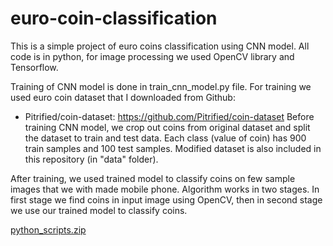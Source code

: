# euro-coin-classification
This is a simple project of euro coins classification using CNN model. All code is in python, for image processing we used OpenCV library and Tensorflow.

Training of CNN model is done in train_cnn_model.py file. For training we used euro coin dataset that I downloaded from Github: 
  - Pitrified/coin-dataset: https://github.com/Pitrified/coin-dataset
Before training CNN model, we crop out coins from original dataset and split the dataset to train and test data. Each class (value of coin) has 900 train samples and 100 test samples.  Modified dataset is also included in this repository (in "data" folder).

After training, we used trained model to classify coins on few sample images that we with made mobile phone. Algorithm works in two stages. In first stage we find coins in input image using OpenCV, then in second stage we use our trained model to classify coins. 




[python_scripts.zip](https://github.com/MartinP96/euro-coin-classification/files/6143548/python_scripts.zip)
